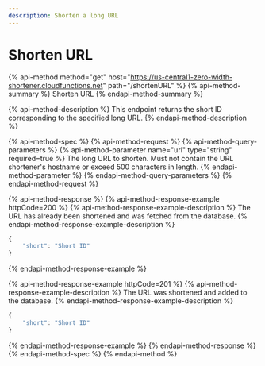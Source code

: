```yaml
---
description: Shorten a long URL
---
```


# Shorten URL

{% api-method method="get" host="https://us-central1-zero-width-shortener.cloudfunctions.net" path="/shortenURL" %}
{% api-method-summary %}
Shorten URL
{% endapi-method-summary %}

{% api-method-description %}
This endpoint returns the short ID corresponding to the specified long URL.
{% endapi-method-description %}

{% api-method-spec %}
{% api-method-request %}
{% api-method-query-parameters %}
{% api-method-parameter name="url" type="string" required=true %}
The long URL to shorten. Must not contain the URL shortener's hostname or exceed 500 characters in length.
{% endapi-method-parameter %}
{% endapi-method-query-parameters %}
{% endapi-method-request %}

{% api-method-response %}
{% api-method-response-example httpCode=200 %}
{% api-method-response-example-description %}
The URL has already been shortened and was fetched from the database.
{% endapi-method-response-example-description %}

```javascript
{
    "short": "Short ID"
}
```
{% endapi-method-response-example %}

{% api-method-response-example httpCode=201 %}
{% api-method-response-example-description %}
The URL was shortened and added to the database.
{% endapi-method-response-example-description %}

```javascript
{
    "short": "Short ID"
}
```
{% endapi-method-response-example %}
{% endapi-method-response %}
{% endapi-method-spec %}
{% endapi-method %}



